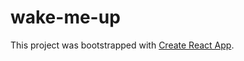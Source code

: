 # wake-me-up

This project was bootstrapped with [Create React App](https://github.com/facebookincubator/create-react-app).
